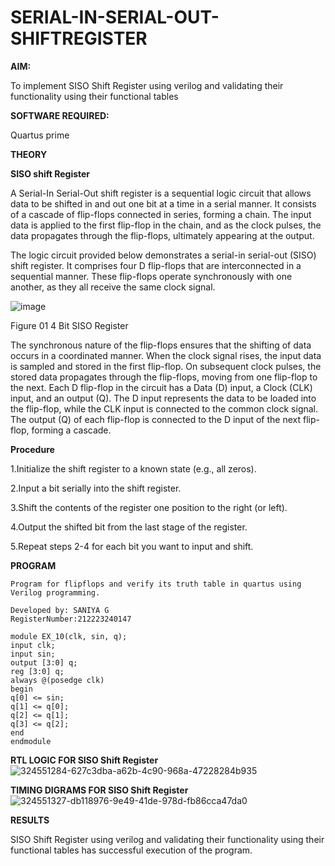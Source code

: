 # SERIAL-IN-SERIAL-OUT-SHIFTREGISTER

**AIM:**

To implement  SISO Shift Register using verilog and validating their functionality using their functional tables

**SOFTWARE REQUIRED:**

Quartus prime

**THEORY**

**SISO shift Register**

A Serial-In Serial-Out shift register is a sequential logic circuit that allows data to be shifted in and out one bit at a time in a serial manner. It consists of a cascade of flip-flops connected in series, forming a chain. The input data is applied to the first flip-flop in the chain, and as the clock pulses, the data propagates through the flip-flops, ultimately appearing at the output.

The logic circuit provided below demonstrates a serial-in serial-out (SISO) shift register. It comprises four D flip-flops that are interconnected in a sequential manner. These flip-flops operate synchronously with one another, as they all receive the same clock signal.

![image](https://github.com/naavaneetha/SERIAL-IN-SERIAL-OUT-SHIFTREGISTER/assets/154305477/e81c4072-37f9-46c6-8145-566764b74c3a)

Figure 01 4 Bit SISO Register

The synchronous nature of the flip-flops ensures that the shifting of data occurs in a coordinated manner. When the clock signal rises, the input data is sampled and stored in the first flip-flop. On subsequent clock pulses, the stored data propagates through the flip-flops, moving from one flip-flop to the next.
Each D flip-flop in the circuit has a Data (D) input, a Clock (CLK) input, and an output (Q). The D input represents the data to be loaded into the flip-flop, while the CLK input is connected to the common clock signal. The output (Q) of each flip-flop is connected to the D input of the next flip-flop, forming a cascade.

**Procedure**

1.Initialize the shift register to a known state (e.g., all zeros).

2.Input a bit serially into the shift register. 

3.Shift the contents of the register one position to the right (or left).

4.Output the shifted bit from the last stage of the register. 

5.Repeat steps 2-4 for each bit you want to input and shift.

**PROGRAM**
```
Program for flipflops and verify its truth table in quartus using Verilog programming.

Developed by: SANIYA G
RegisterNumber:212223240147

module EX_10(clk, sin, q);
input clk;
input sin;
output [3:0] q;
reg [3:0] q;
always @(posedge clk)
begin
q[0] <= sin;
q[1] <= q[0];
q[2] <= q[1];
q[3] <= q[2];
end
endmodule
```

**RTL LOGIC FOR SISO Shift Register**
![324551284-627c3dba-a62b-4c90-968a-47228284b935](https://github.com/saniyaganesamoorthy/SERIAL-IN-SERIAL-OUT-SHIFTREGISTER/assets/145742583/9311d7ff-04ef-4d12-b3ac-d74b413d33e5)

**TIMING DIGRAMS FOR SISO Shift Register**
![324551327-db118976-9e49-41de-978d-fb86cca47da0](https://github.com/saniyaganesamoorthy/SERIAL-IN-SERIAL-OUT-SHIFTREGISTER/assets/145742583/33deea53-cf93-4a12-8b49-54fe84203489)

**RESULTS**

SISO Shift Register using verilog and validating their functionality using their functional tables has successful execution of the program.
